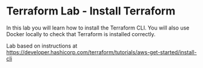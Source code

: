 # Terraform Lab - Install Terraform

In this lab you will learn how to install the Terraform CLI. You will also use Docker locally to check that Terraform is installed correctly.

Lab based on instructions at https://developer.hashicorp.com/terraform/tutorials/aws-get-started/install-cli
